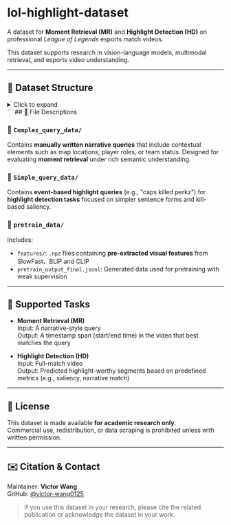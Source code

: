 # lol-highlight-dataset

A dataset for **Moment Retrieval (MR)** and **Highlight Detection (HD)** on professional *League of Legends* esports match videos.

This dataset supports research in vision-language models, multimodal retrieval, and esports video understanding.

---

## 📁 Dataset Structure

<details>
<summary>Click to expand</summary>
```
lol-highlight-dataset/
├── Complex_query_data/
│   ├── highlight_test_release.jsonl
│   ├── highlight_train_release.jsonl
│   ├── highlight_train_release_paraphrased_openai
│   ├── highlight_val_release.jsonl
│   └── features/
│       ├── blip_aug_text_features_openai/
│       ├── blip_features/
│       ├── blip_video_features/
│       ├── clip_aug_text_features_openai/
│       ├── clip_features/
│       ├── clip_text_features/
│       ├── features_openai/
│       └── slowfast_features/
│
├── Simple_query_data/
│   ├── highlight_train_release.jsonl
│   ├── highlight_train_release_paraphrased_openai
│   ├── highlight_val_release.jsonl
│   └── features/
│       ├── blip_aug_text_features_openai/
│       ├── blip_features/
│       ├── blip_video_features/
│       ├── clip_aug_text_features_openai/
│       ├── clip_features/
│       ├── clip_text_features/
│       ├── features_openai/
│       └── slowfast_features/
│
├── pretrain_data/
│   ├── pretrain_output_final.jsonl
│   └── features/
│       ├── blip_query_features/
│       ├── blip_video_features/
│       ├── clip_features/
│       ├── clip_query_features/
│       └── slowfast_features/
</details>
```
## 📌 File Descriptions

### 🔹 `Complex_query_data/`

Contains **manually written narrative queries** that include contextual elements such as map locations, player roles, or team status. Designed for evaluating **moment retrieval** under rich semantic understanding.

### 🔹 `Simple_query_data/`

Contains **event-based highlight queries** (e.g., "caps killed perkz") for **highlight detection tasks** focused on simpler sentence forms and kill-based saliency.

### 🔹 `pretrain_data/`

Includes:
- `features/`: `.npz` files containing **pre-extracted visual features** from SlowFast、BLIP and CLIP
- `pretrain_output_final.jsonl`: Generated data used for pretraining with weak supervision

---

## 🧪 Supported Tasks

- **Moment Retrieval (MR)**  
  Input: A narrative-style query  
  Output: A timestamp span (start/end time) in the video that best matches the query

- **Highlight Detection (HD)**  
  Input: Full-match video  
  Output: Predicted highlight-worthy segments based on predefined metrics (e.g., saliency, narrative match)

---

## 📄 License

This dataset is made available **for academic research only**.  
Commercial use, redistribution, or data scraping is prohibited unless with written permission.

---

## ✉️ Citation & Contact

Maintainer: **Victor Wang**  
GitHub: [@victor-wang0125](https://github.com/victor-wang0125)

> If you use this dataset in your research, please cite the related publication or acknowledge the dataset in your work.
